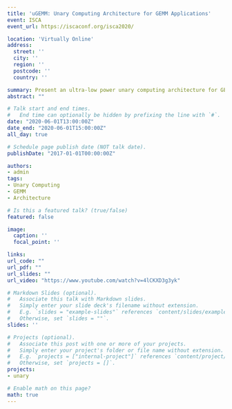 ```yaml
---
title: 'uGEMM: Unary Computing Architecture for GEMM Applications'
event: ISCA
event_url: https://iscaconf.org/isca2020/

location: 'Virtually Online'
address:
  street: ''
  city: ''
  region: ''
  postcode: ''
  country: ''

summary: Present an ultra-low power unary computing architecture for GEMM, which is compatible for both temporal and rate coding.
abstract: ""

# Talk start and end times.
#   End time can optionally be hidden by prefixing the line with `#`.
date: "2020-06-01T13:00:00Z"
date_end: "2020-06-01T15:00:00Z"
all_day: true

# Schedule page publish date (NOT talk date).
publishDate: "2017-01-01T00:00:00Z"

authors: 
- admin
tags: 
- Unary Computing
- GEMM
- Architecture

# Is this a featured talk? (true/false)
featured: false

image:
  caption: ''
  focal_point: ''

links:
url_code: ""
url_pdf: ""
url_slides: ""
url_video: "https://www.youtube.com/watch?v=4lCKXD3g3yk"

# Markdown Slides (optional).
#   Associate this talk with Markdown slides.
#   Simply enter your slide deck's filename without extension.
#   E.g. `slides = "example-slides"` references `content/slides/example-slides.md`.
#   Otherwise, set `slides = ""`.
slides: ''

# Projects (optional).
#   Associate this post with one or more of your projects.
#   Simply enter your project's folder or file name without extension.
#   E.g. `projects = ["internal-project"]` references `content/project/deep-learning/index.md`.
#   Otherwise, set `projects = []`.
projects:
- unary

# Enable math on this page?
math: true
---
```

